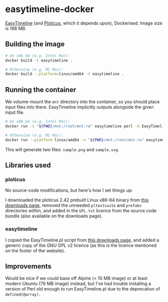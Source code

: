 # easytimeline-docker

[EasyTimeline](http://infodisiac.com/Wikipedia/EasyTimeline/Introduction.htm) (and [Ploticus](http://ploticus.sourceforge.net/doc/welcome.html), which it depends upon), Dockerised. Image size is 198 MB.

## Building the image

```sh
# On x86_64 (e.g. Intel Mac):
docker build -t easytimeline .

# Otherwise (e.g. M1 Mac):
docker build --platform=linux/amd64 -t easytimeline .
```

## Running the container

We volume-mount the `mnt` directory into the container, so you should place input files into there. EasyTimeline implicitly outputs alongside the given input file.

```sh
# On x86_64 (e.g. Intel Mac):
docker run -v "${PWD}/mnt:/root/mnt:rw" easytimeline perl -X EasyTimeline.pl -i mnt/sample.txt

# Otherwise (e.g. M1 Mac):
docker run --platform linux/amd64 -v "${PWD}/mnt:/root/mnt:rw" easytimeline perl -X EasyTimeline.pl -i mnt/sample.txt
```

This will generate two files: `sample.png` and `sample.svg`.

## Libraries used

### ploticus

No source-code modifications, but here's how I set things up:

I downloaded the ploticus 2.42 prebuilt Linux x86-64 binary from [this downloads page](http://ploticus.sourceforge.net/doc/download.html), removed the unneeded `pltestsuite` and `prefabs` directories within, and added in the `GPL.txt` licence from the source code bundle (also available on the downloads page).

### easytimeline

I copied the EasyTimeline.pl script from [this downloads page](http://infodisiac.com/Wikipedia/EasyTimeline/Download.htm), and added a generic copy of the GNU GPL v2 licence (as this is the licence mentioned on the footer of the website).

## Improvements

Would be nice if we could base off Alpine (< 10 MB image) or at least modern Ubuntu (79 MB image) instead, but I've had trouble installing a version of Perl old enough to run EasyTimeline.pl due to the deprecation of `defined(@array)`.
